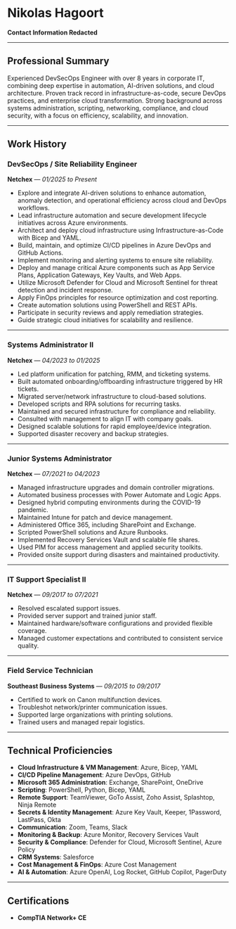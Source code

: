 
# **Nikolas Hagoort**  
**Contact Information Redacted**    

---

## **Professional Summary**

Experienced DevSecOps Engineer with over 8 years in corporate IT, combining deep expertise in automation, AI-driven solutions, and cloud architecture. Proven track record in infrastructure-as-code, secure DevOps practices, and enterprise cloud transformation. Strong background across systems administration, scripting, networking, compliance, and cloud security, with a focus on efficiency, scalability, and innovation.

---

## **Work History**

### **DevSecOps / Site Reliability Engineer**  
**Netchex** — *01/2025 to Present*  

- Explore and integrate AI-driven solutions to enhance automation, anomaly detection, and operational efficiency across cloud and DevOps workflows.  
- Lead infrastructure automation and secure development lifecycle initiatives across Azure environments.  
- Architect and deploy cloud infrastructure using Infrastructure-as-Code with Bicep and YAML.  
- Build, maintain, and optimize CI/CD pipelines in Azure DevOps and GitHub Actions.  
- Implement monitoring and alerting systems to ensure site reliability.  
- Deploy and manage critical Azure components such as App Service Plans, Application Gateways, Key Vaults, and Web Apps.  
- Utilize Microsoft Defender for Cloud and Microsoft Sentinel for threat detection and incident response.  
- Apply FinOps principles for resource optimization and cost reporting.  
- Create automation solutions using PowerShell and REST APIs.  
- Participate in security reviews and apply remediation strategies.  
- Guide strategic cloud initiatives for scalability and resilience.

---

### **Systems Administrator II**  
**Netchex** — *04/2023 to 01/2025*  

- Led platform unification for patching, RMM, and ticketing systems.  
- Built automated onboarding/offboarding infrastructure triggered by HR tickets.  
- Migrated server/network infrastructure to cloud-based solutions.  
- Developed scripts and RPA solutions for recurring tasks.  
- Maintained and secured infrastructure for compliance and reliability.  
- Consulted with management to align IT with company goals.  
- Designed scalable solutions for rapid employee/device integration.  
- Supported disaster recovery and backup strategies.

---

### **Junior Systems Administrator**  
**Netchex** — *07/2021 to 04/2023*  

- Managed infrastructure upgrades and domain controller migrations.  
- Automated business processes with Power Automate and Logic Apps.  
- Designed hybrid computing environments during the COVID-19 pandemic.  
- Maintained Intune for patch and device management.  
- Administered Office 365, including SharePoint and Exchange.  
- Scripted PowerShell solutions and Azure Runbooks.  
- Implemented Recovery Services Vault and scalable file shares.  
- Used PIM for access management and applied security toolkits.  
- Provided onsite support during disasters and maintained productivity.

---

### **IT Support Specialist II**  
**Netchex** — *09/2017 to 07/2021*  

- Resolved escalated support issues.  
- Provided server support and trained junior staff.  
- Maintained hardware/software configurations and provided flexible coverage.  
- Managed customer expectations and contributed to consistent service quality.

---

### **Field Service Technician**  
**Southeast Business Systems** — *09/2015 to 09/2017*  

- Certified to work on Canon multifunction devices.  
- Troubleshot network/printer communication issues.  
- Supported large organizations with printing solutions.  
- Trained users and managed repair logistics.

---

## **Technical Proficiencies**

- **Cloud Infrastructure & VM Management**: Azure, Bicep, YAML  
- **CI/CD Pipeline Management**: Azure DevOps, GitHub  
- **Microsoft 365 Administration**: Exchange, SharePoint, OneDrive  
- **Scripting**: PowerShell, Python, Bicep, YAML  
- **Remote Support**: TeamViewer, GoTo Assist, Zoho Assist, Splashtop, Ninja Remote  
- **Secrets & Identity Management**: Azure Key Vault, Keeper, 1Password, LastPass, Okta  
- **Communication**: Zoom, Teams, Slack  
- **Monitoring & Backup**: Azure Monitor, Recovery Services Vault  
- **Security & Compliance**: Defender for Cloud, Microsoft Sentinel, Azure Policy  
- **CRM Systems**: Salesforce  
- **Cost Management & FinOps**: Azure Cost Management  
- **AI & Automation**: Azure OpenAI, Log Rocket, GitHub Copilot, PagerDuty  

---

## **Certifications**

- **CompTIA Network+ CE**
